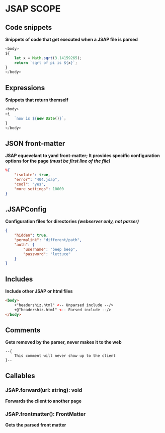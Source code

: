 # JSAP SCOPE

## Code snippets
**Snippets of code that get executed when a JSAP file is parsed**
```js
<body>
${ 
    let x = Math.sqrt(3.14159265); 
    return `sqrt of pi is ${x}`;
}
</body>
```
## Expressions
**Snippets that return themself**
```js
<body>
={ 
    `now is ${new Date()}`;
}
</body>
```

## JSON front-matter
**JSAP equevelant to yaml front-matter; It provides specific configuration options for the page *(must be first line of the file)***
```json
%{
    "isolate": true,
    "error": "404.jsap",
    "cool": "yes",
    "more settings": 10000
}
```

## .JSAPConfig
**Configuration files for directories *(webserver only, not parser)***
```json
{
    "hidden": true,
    "permalink": "different/path",
    "auth": {
        "username": "beep beep",
        "password": "lettuce"
    }
}
```

## Includes
**Include other JSAP or html files**
```html
<body>
    +"headershiz.html" <-- Unparsed include --/>
    +@"headershiz.html" <-- Parsed include --/>
</body>
```

## Comments
**Gets removed by the parser, never makes it to the web**
```
--{
    This comment will never show up to the client
}--
```

## Callables
### JSAP.forward(url: string): void
**Forwards the client to another page**

### JSAP.frontmatter(): FrontMatter
**Gets the parsed front matter**